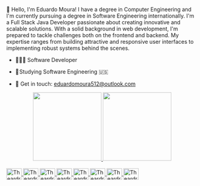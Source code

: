 🤚 Hello, I'm Eduardo Moura! I have a degree in Computer Engineering and I'm currently pursuing a degree in Software Engineering internationally. I'm a Full Stack Java Developer passionate about creating innovative and scalable solutions. With a solid background in web development, I'm prepared to tackle challenges both on the frontend and backend. My expertise ranges from building attractive and responsive user interfaces to implementing robust systems behind the scenes.

- 👨🏻‍💻 Software Developer

- 🦾 Studying Software Engineering 🇺🇸

- 💬 Get in touch: eduardomoura512@outlook.com

<div align="center">
  <a href="https://github.com/Theardripper">
  <img height="180em" src="https://github-readme-stats.vercel.app/api?username=Theardripper&show_icons=true&theme=dracula&include_all_commits=true&count_private=true"/>
  <img height="180em" src="https://github-readme-stats.vercel.app/api/top-langs/?username=Theardripper&layout=compact&langs_count=7&theme=dracula"/>
</div>
  
  <div style="display: inline_block"><br>
  <img align="center" alt="Theardripper-Html" height="30" width="40" src="https://cdn.jsdelivr.net/gh/devicons/devicon/icons/html5/html5-original.svg">
  <img align="center" alt="Theardripper-Css" height="30" width="40" src="https://cdn.jsdelivr.net/gh/devicons/devicon/icons/css3/css3-original.svg"">
  <img align="center" alt="Theardripper-Java" height="30" width="40" src="https://cdn.jsdelivr.net/gh/devicons/devicon/icons/java/java-original.svg"">
  <img align="center" alt="Theardripper-Spring" height="30" width="40" src="https://cdn.jsdelivr.net/gh/devicons/devicon/icons/spring/spring-original.svg"">
  <img align="center" alt="Theardripper-JavaScript" height="30" width="40" src="https://cdn.jsdelivr.net/gh/devicons/devicon/icons/javascript/javascript-original.svg"">
  <img align="center" alt="Theardripper-Angularjs" height="30" width="40" src="https://cdn.jsdelivr.net/gh/devicons/devicon/icons/angularjs/angularjs-original.svg">
  <img align="center" alt="Theardripper-React" height="30" width="40" src="https://cdn.jsdelivr.net/gh/devicons/devicon/icons/react/react-original.svg"">
  <img align="center" alt="Theardripper-Sql" height="30" width="40" src="https://cdn.jsdelivr.net/gh/devicons/devicon/icons/mysql/mysql-plain-wordmark.svg"">
 
</div>


            
          
